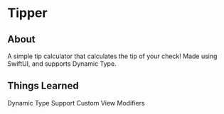 # Tipper

## About
A simple tip calculator that calculates the tip of your check! Made using SwiftUI, and supports Dynamic Type.

## Things Learned
Dynamic Type Support
Custom View Modifiers
